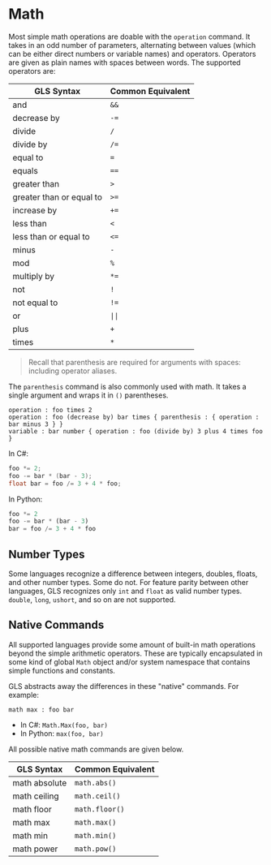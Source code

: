 # Math

Most simple math operations are doable with the `operation` command.
It takes in an odd number of parameters, alternating between values (which can be either direct numbers or variable names) and operators.
Operators are given as plain names with spaces between words.
The supported operators are:

<table>
    <thead>
        <th>GLS Syntax</th>
        <th>Common Equivalent</th>
    </thead>
    <tbody>
        <tr>
            <td>and</td>
            <td><code>&&</code></td>
        </tr>
        <tr>
            <td>decrease by</td>
            <td><code>-=</code></td>
        </tr>
        <tr>
            <td>divide</td>
            <td><code>&#47;</code></td>
        </tr>
        <tr>
            <td>divide by</td>
            <td><code>&#47;=</code></td>
        </tr>
        <tr>
            <td>equal to</td>
            <td><code>=</code></td>
        </tr>
        <tr>
            <td>equals</td>
            <td><code>==</code></td>
        </tr>
        <tr>
            <td>greater than</td>
            <td><code>&gt;</code></td>
        </tr>
        <tr>
            <td>greater than or equal to</td>
            <td><code>&gt;=</code></td>
        </tr>
        <tr>
            <td>increase by</td>
            <td><code>+=</code></td>
        </tr>
        <tr>
            <td>less than</td>
            <td><code>&lt;</code></td>
        </tr>
        <tr>
            <td>less than or equal to</td>
            <td><code>&lt;=</code></td>
        </tr>
        <tr>
            <td>minus</td>
            <td><code>-</code></td>
        </tr>
        <tr>
            <td>mod</td>
            <td><code>%</code></td>
        </tr>
        <tr>
            <td>multiply by</td>
            <td><code>*=</code></td>
        </tr>
        <tr>
            <td>not</td>
            <td><code>!</code></td>
        </tr>
        <tr>
            <td>not equal to</td>
            <td><code>!=</code></td>
        </tr>
        <tr>
            <td>or</td>
            <td><code>||</code></td>
        </tr>
        <tr>
            <td>plus</td>
            <td><code>+</code></td>
        </tr>
        <tr>
            <td>times</td>
            <td><code>*</code></td>
        </tr>
    </tbody>
</table>

> Recall that parenthesis are required for arguments with spaces: including operator aliases.

The `parenthesis` command is also commonly used with math.
It takes a single argument and wraps it in `()` parentheses.

```gls
operation : foo times 2
operation : foo (decrease by) bar times { parenthesis : { operation : bar minus 3 } }
variable : bar number { operation : foo (divide by) 3 plus 4 times foo }
```

In C#:

```csharp
foo *= 2;
foo -= bar * (bar - 3);
float bar = foo /= 3 + 4 * foo;
```

In Python:

```python
foo *= 2
foo -= bar * (bar - 3)
bar = foo /= 3 + 4 * foo
```

## Number Types

Some languages recognize a difference between integers, doubles, floats, and other number types.
Some do not.
For feature parity between other languages, GLS recognizes only `int` and `float` as valid number types.
`double`, `long`, `ushort`, and so on are not supported.

## Native Commands

All supported languages provide some amount of built-in math operations beyond the simple arithmetic operators.
These are typically encapsulated in some kind of global `Math` object and/or system namespace that contains simple functions and constants.

GLS abstracts away the differences in these "native" commands.
For example:

```gls
math max : foo bar
```

* In C#: `Math.Max(foo, bar)`
* In Python: `max(foo, bar)`

All possible native math commands are given below.

<table>
    <thead>
        <th>GLS Syntax</th>
        <th>Common Equivalent</th>
    </thead>
    <tbody>
        <tr>
            <td>math absolute</td>
            <td><code>math.abs()</code></td>
        </tr>
        <tr>
            <td>math ceiling</td>
            <td><code>math.ceil()</code></td>
        </tr>
        <tr>
            <td>math floor</td>
            <td><code>math.floor()</code></td>
        </tr>
        <tr>
            <td>math max</td>
            <td><code>math.max()</code></td>
        </tr>
        <tr>
            <td>math min</td>
            <td><code>math.min()</code></td>
        </tr>
        <tr>
            <td>math power</td>
            <td><code>math.pow()</code></td>
        </tr>
    </tbody>
</table>
